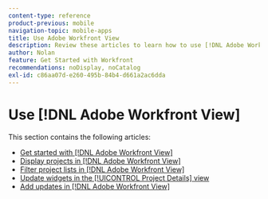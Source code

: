 ```yaml
---
content-type: reference
product-previous: mobile
navigation-topic: mobile-apps
title: Use Adobe Workfront View
description: Review these articles to learn how to use [!DNL Adobe Workfront] View.
author: Nolan
feature: Get Started with Workfront
recommendations: noDisplay, noCatalog
exl-id: c86aa07d-e260-495b-84b4-d661a2ac6dda
---
```

# Use [!DNL Adobe Workfront View]

This section contains the following articles:

* [Get started with [!DNL Adobe Workfront View]](../../../workfront-basics/mobile-apps/using-workfront-view/get-started-with-workfront-view.md)
* [Display projects in [!DNL Adobe Workfront View]](../../../workfront-basics/mobile-apps/using-workfront-view/display-projects-in-wokrfont-view.md)
* [Filter project lists in [!DNL Adobe Workfront View]](../../../workfront-basics/mobile-apps/using-workfront-view/filter-project-lists-in-workfront-view.md)
* [Update widgets in the [!UICONTROL Project Details] view](../../../workfront-basics/mobile-apps/using-workfront-view/update-widgets-in-workfront-view.md)
* [Add updates in [!DNL Adobe Workfront View]](../../../workfront-basics/mobile-apps/using-workfront-view/add-updates-in-workfront-view.md)
